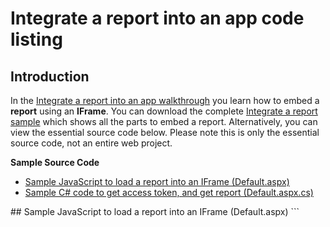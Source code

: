 <properties
   pageTitle="Integrate a Power BI report into an app code listing"
   description="Walkthrough to Integrate a report into an app - Load a report into an IFrame"
   services="powerbi"
   documentationCenter=""
   authors="mgblythe"
   manager="mblythe"
   backup=""
   editor=""
   tags=""
   qualityFocus="monitoring"
   qualityDate=""/>

<tags
   ms.service="powerbi"
   ms.devlang="NA"
   ms.topic="get-started-article"
   ms.tgt_pltfrm="NA"
   ms.workload="powerbi"
   ms.date="08/23/2016"
   ms.author="mblythe"/>

# Integrate a report into an app code listing

## Introduction

In the [Integrate a report into an app walkthrough](powerbi-developer-integrate-report.md) you learn how to embed a **report** using an **IFrame**. You can download the complete [Integrate a report sample](https://github.com/Microsoft/PowerBI-CSharp/tree/master/samples/webforms/integrate-report-web-app) which shows all the parts to embed a report. Alternatively, you can view the essential source code below. Please note this is only the essential source code, not an entire web project.

**Sample Source Code**

- [Sample JavaScript to load a report into an IFrame (Default.aspx)](#default-aspx)
- [Sample C# code to get access token, and get report (Default.aspx.cs)](#default-code)

<a name="default-aspx"/>
## Sample JavaScript to load a report into an IFrame (Default.aspx)
```
<asp:Content ID="BodyContent" ContentPlaceHolderID="MainContent" runat="server">
    <script type="text/javascript">

        //This code is for sample purposes only.

        //Configure IFrame for the Report after you have an Access Token. See Default.aspx.cs to learn how to get an Access Token
        window.onload = function () {
            if ("" != document.getElementById('MainContent_accessToken').value)
            {
                var iframe = document.getElementById('iFrameEmbedReport');

                // To load a Report do the following:
                // Set the IFrame source to the EmbedUrl from the Get Reports operation
                iframe.src = document.getElementById('MainContent_ReportEmbedUrl').value;

                // Add an onload handler to submit the access token
                iframe.onload = postActionLoadReport;
            }
        };

        // Post the access token to the IFrame
        function postActionLoadReport() {

            // Construct the push message structure
            // this structure also supports setting the reportId, groupId, height, and width.
            // when using a report in a group, you must provide the groupId on the iFrame SRC
            var m = {
                action: "loadReport",
                accessToken: document.getElementById('MainContent_accessToken').value
            };
            message = JSON.stringify(m);

            // push the message.
            iframe = document.getElementById('iFrameEmbedReport');
            iframe.contentWindow.postMessage(message, "*");;
        }

    </script>
    <asp:HiddenField ID="accessToken" runat="server" />
    <asp:Button ID="getReportButton" runat="server" OnClick="getReportButton_Click" Text="Get Report" />  

    <table>
        <tr><td>Report Embed URL</td> <td><asp:Textbox ID="ReportEmbedUrl" runat="server" Width="900px"></asp:Textbox></td></tr>

        <tr><td>Report</td><td></td></tr>
        <tr><td></td><td>
            <iframe ID="iFrameEmbedReport" height="500px" width="900px"></iframe>
        </td></tr>   
    </table>
</asp:Content>

```

<a name="default-code"/>
## Sample C# code to get access token, and get report (Default.aspx.cs)
```
public partial class _Default : Page
{
    string baseUri = "https://api.powerbi.com/beta/myorg/";

    protected void Page_Load(object sender, EventArgs e)
    {

        //Need an Authorization Code from Azure AD before you can get an access token to be able to call Power BI operations
        //You get the Authorization Code when you click Get Report (see below).
        //After you call AcquireAuthorizationCode(), Azure AD redirects back to this page with an Authorization Code.
        if (Request.Params.Get("code") != null)
        {
            //After you get an AccessToken, you can call Power BI API operations such as Get Report
            Session["AccessToken"] = GetAccessToken(
                Request.Params.GetValues("code")[0],
                Settings.Default.ClientID,
                Settings.Default.ClientSecret,
                Settings.Default.RedirectUri);

            //Redirect again to get rid of code=
            Response.Redirect("/Default.aspx");
        }

        //After the redirect above to get rid of code=, Session["authResult"] does not equal null, which means you have an
        //Access Token. With the Acccess Token, you can call the Power BI Get Reports operation. Get Reports returns information
        //about a Report, not the actual Report visual. You get the Report visual later with some JavaScript. See postActionLoadReport()
        //in Default.aspx.
        if (Session["AccessToken"] != null)            
        {
            //You need the Access Token in an HTML element so that the JavaScript can load a Report visual into an IFrame.
            //Without the Access Token, you can not access the Report visual.
            accessToken.Value = Session["AccessToken"].ToString();

            //In this sample, you get the first Report. In a production app, you would create a more robost
            //solution

            //Get first report.
            GetReport(0);
        }
    }

    protected void getReportButton_Click(object sender, EventArgs e)
    {
        //You need an Authorization Code from Azure AD so that you can get an Access Token
        //Values are hard-coded for sample purposes.
        GetAuthorizationCode();
    }


    //Get a Report. In this sample, you get the first Report.
    protected void GetReport(int index)
    {
        //Configure Reports request
        System.Net.WebRequest request = System.Net.WebRequest.Create(
            String.Format("{0}/Reports",
            baseUri)) as System.Net.HttpWebRequest;

        request.Method = "GET";
        request.ContentLength = 0;
        request.Headers.Add("Authorization", String.Format("Bearer {0}", accessToken.Value));

        //Get Reports response from request.GetResponse()
        using (var response = request.GetResponse() as System.Net.HttpWebResponse)
        {
            //Get reader from response stream
            using (var reader = new System.IO.StreamReader(response.GetResponseStream()))
            {
                //Deserialize JSON string
                PBIReports Reports = JsonConvert.DeserializeObject<PBIReports>(reader.ReadToEnd());

                //Sample assumes at least one Report.
                //You could write an app that lists all Reports
                if (Reports.value.Length > 0)
                    ReportEmbedUrl.Text = Reports.value[index].embedUrl;
            }
        }
    }

    public void GetAuthorizationCode()
    {
        //NOTE: Values are hard-coded for sample purposes.
        //Create a query string
        //Create a sign-in NameValueCollection for query string
        var @params = new NameValueCollection
        {
            //Azure AD will return an authorization code.
            {"response_type", "code"},

            //Client ID is used by the application to identify themselves to the users that they are requesting permissions from.
            //You get the client id when you register your Azure app.
            {"client_id", Settings.Default.ClientID},

            //Resource uri to the Power BI resource to be authorized
            //The resource uri is hard-coded for sample purposes
            {"resource", "https://analysis.windows.net/powerbi/api"},

            //After app authenticates, Azure AD will redirect back to the web app. In this sample, Azure AD redirects back
            //to Default page (Default.aspx).
            { "redirect_uri", Settings.Default.RedirectUri}
        };

        //Create sign-in query string
        var queryString = HttpUtility.ParseQueryString(string.Empty);
        queryString.Add(@params);

        //Redirect to Azure AD Authority
        //  Authority Uri is an Azure resource that takes a client id and client secret to get an Access token
        //  QueryString contains
        //      response_type of "code"
        //      client_id that identifies your app in Azure AD
        //      resource which is the Power BI API resource to be authorized
        //      redirect_uri which is the uri that Azure AD will redirect back to after it authenticates

        //Redirect to Azure AD to get an authorization code
        Response.Redirect(String.Format("https://login.windows.net/common/oauth2/authorize?{0}", queryString));
    }

    public string GetAccessToken(string authorizationCode, string clientID, string clientSecret, string redirectUri)
    {
        //Redirect uri must match the redirect_uri used when requesting Authorization code.
        //Note: If you use a redirect back to Default, as in this sample, you need to add a forward slash
        //such as http://localhost:13526/

        // Get auth token from auth code       
        TokenCache TC = new TokenCache();

        //Values are hard-coded for sample purposes
        string authority = "https://login.windows.net/common/oauth2/authorize";
        AuthenticationContext AC = new AuthenticationContext(authority, TC);
        ClientCredential cc = new ClientCredential(clientID, clientSecret);

        //Set token from authentication result
        return AC.AcquireTokenByAuthorizationCode(
            authorizationCode,
            new Uri(redirectUri), cc).AccessToken;
    }
}

//Power BI Reports used to deserialize the Get Reports response.
public class PBIReports
{
    public PBIReport[] value { get; set; }
}
public class PBIReport
{
    public string id { get; set; }
    public string name { get; set; }
    public string webUrl { get; set; }
    public string embedUrl { get; set; }
}
```
## See also
[Integrate a report into an app walkthrough](powerbi-developer-integrate-report.md)
